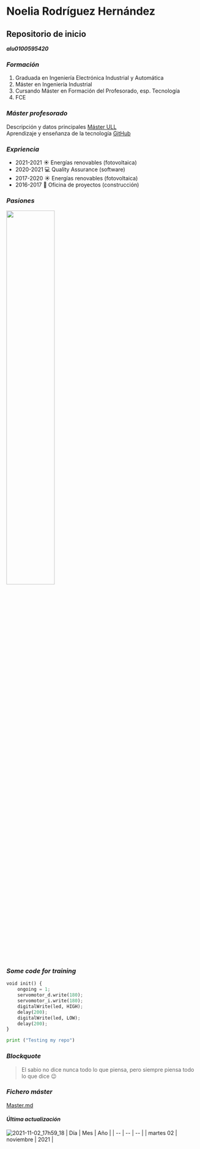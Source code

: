 # Noelia Rodríguez Hernández
## Repositorio de inicio
__*alu0100595420*__
### *Formación* 
1. Graduada en Ingeniería Electrónica Industrial y Automática
2. Máster en Ingeniería Industrial
3. Cursando Máster en Formación del Profesorado, esp. Tecnología
4. FCE

### *Máster profesorado*
Descripción y datos principales [Máster ULL](https://ull-mfp-aet-2122.github.io/tema0-introduccion/practicas/p02-t0-aprender-markdown/)   
Aprendizaje y enseñanza de la tecnología [GitHub](https://www.ull.es/masteres/formacion-profesorado/informacion-academica/descripcion-del-titulo/)

### *Expriencia* 
* 2021-2021 :sunny: Energías renovables (fotovoltaica)
* 2020-2021 :computer: Quality Assurance (software)
* 2017-2020 :sunny: Energías renovables (fotovoltaica)
* 2016-2017 :hammer: Oficina de proyectos (construcción)

### *Pasiones* 
[comment]: <![Noelia](https://www.lifeder.com/wp-content/uploads/2017/11/delfines-mirando-a-c%C3%A1mara-lifeder.jpg "Noelia")>
[comment]: <img src="https://www.lifeder.com/wp-content/uploads/2017/11/delfines-mirando-a-c%C3%A1mara-lifeder.jpg"  width="300" height="200" />

<img 
src="https://www.lifeder.com/wp-content/uploads/2017/11/delfines-mirando-a-c%C3%A1mara-lifeder.jpg"  
width="50%" 
/>

### *Some code for training* 
```python
void init() {
    ongoing = 1;
    servomotor_d.write(180);
    servomotor_i.write(180);
    digitalWrite(led, HIGH);
    delay(200);
    digitalWrite(led, LOW);
    delay(200);
}
``` 
```python
print ("Testing my repo")
```

### *Blockquote* 
> El sabio no dice nunca todo lo que piensa, pero siempre piensa todo lo que dice :wink:

### *Fichero máster* 
[Master.md](https://github.com/ULL-MFP-AET-2122/aprender-markdown-noelia-rodriguez-hernandez-alu0100595420/blob/main/master.md)

#### __*Última actualización*__
![2021-11-02_17h59_18](https://user-images.githubusercontent.com/93216060/139920246-7bf86883-c31c-4061-b495-1b3aad2ee5e6.png)
| Día | Mes | Año |
| -- | -- | -- |
| martes 02 | noviembre | 2021 |    
